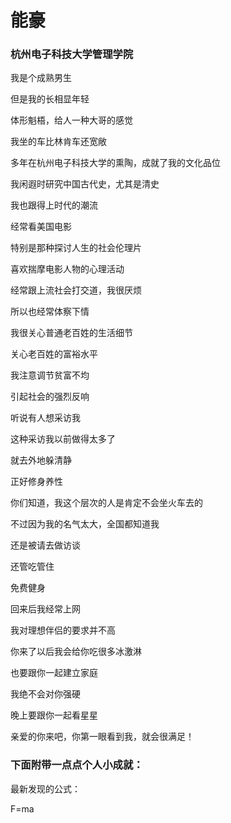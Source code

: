 # 能豪

### 杭州电子科技大学管理学院

我是个成熟男生

但是我的长相显年轻

体形魁梧，给人一种大哥的感觉 

我坐的车比林肯车还宽敞 

多年在杭州电子科技大学的熏陶，成就了我的文化品位 

我闲遐时研究中国古代史，尤其是清史 

我也跟得上时代的潮流 

经常看美国电影 

特别是那种探讨人生的社会伦理片 

喜欢揣摩电影人物的心理活动 

经常跟上流社会打交道，我很厌烦 

所以也经常体察下情 

我很关心普通老百姓的生活细节 

关心老百姓的富裕水平 

我注意调节贫富不均 

引起社会的强烈反响 

听说有人想采访我 

这种采访我以前做得太多了 

就去外地躲清静 

正好修身养性 

你们知道，我这个层次的人是肯定不会坐火车去的 

不过因为我的名气太大，全国都知道我 

还是被请去做访谈 

还管吃管住 

免费健身 

回来后我经常上网 

我对理想伴侣的要求并不高 

你来了以后我会给你吃很多冰激淋 

也要跟你一起建立家庭 

我绝不会对你强硬 

晚上要跟你一起看星星 

亲爱的你来吧，你第一眼看到我，就会很满足！

### 下面附带一点点个人小成就：  

最新发现的公式：

F=ma

